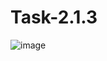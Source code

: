 # Task-2.1.3
![image](https://github.com/AlexandrMV64/Task-2.1.3/assets/134216054/48121120-a877-4547-b604-2ed82b1544cb)
